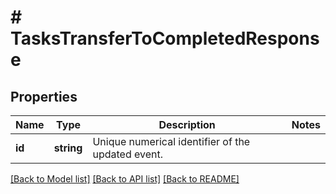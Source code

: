 # # TasksTransferToCompletedResponse

## Properties

Name | Type | Description | Notes
------------ | ------------- | ------------- | -------------
**id** | **string** | Unique numerical identifier of the updated event. | 

[[Back to Model list]](../../README.md#documentation-for-models) [[Back to API list]](../../README.md#documentation-for-api-endpoints) [[Back to README]](../../README.md)



